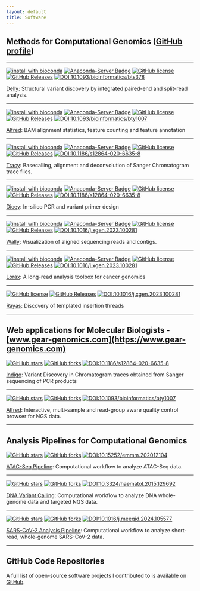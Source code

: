 ```yaml
---
layout: default
title: Software
---
```


## Methods for Computational Genomics ([GitHub profile](https://github.com/tobiasrausch/))

---

[![install with bioconda](https://img.shields.io/badge/install%20with-bioconda-brightgreen.svg?style=flat-square)](http://bioconda.github.io/recipes/delly/README.html)
[![Anaconda-Server Badge](https://anaconda.org/bioconda/delly/badges/downloads.svg)](https://anaconda.org/bioconda/delly)
[![GitHub license](https://img.shields.io/badge/License-BSD%203--Clause-blue.svg)](https://github.com/dellytools/delly/blob/master/LICENSE)
[![GitHub Releases](https://img.shields.io/github/release/dellytools/delly.svg)](https://github.com/dellytools/delly/releases)
[![DOI:10.1093/bioinformatics/bts378](https://zenodo.org/badge/DOI/10.1093/bioinformatics/bts378.svg)](https://doi.org/10.1093/bioinformatics/bts378)

[Delly](https://github.com/dellytools/delly/): Structural variant discovery by integrated paired-end and split-read analysis.

---

[![install with bioconda](https://img.shields.io/badge/install%20with-bioconda-brightgreen.svg?style=flat-square)](http://bioconda.github.io/recipes/alfred/README.html)
[![Anaconda-Server Badge](https://anaconda.org/bioconda/alfred/badges/downloads.svg)](https://anaconda.org/bioconda/alfred)
[![GitHub license](https://img.shields.io/badge/License-BSD%203--Clause-blue.svg)](https://github.com/tobiasrausch/alfred/blob/master/LICENSE)
[![GitHub Releases](https://img.shields.io/github/release/tobiasrausch/alfred.svg)](https://github.com/tobiasrausch/alfred/releases)
[![DOI:10.1093/bioinformatics/bty1007](https://zenodo.org/badge/DOI/10.1093/bioinformatics/bty1007.svg)](https://doi.org/10.1093/bioinformatics/bty1007)

[Alfred](https://github.com/tobiasrausch/alfred/): BAM alignment statistics, feature counting and feature annotation

---

[![install with bioconda](https://img.shields.io/badge/install%20with-bioconda-brightgreen.svg?style=flat-square)](http://bioconda.github.io/recipes/tracy/README.html)
[![Anaconda-Server Badge](https://anaconda.org/bioconda/tracy/badges/downloads.svg)](https://anaconda.org/bioconda/tracy)
[![GitHub license](https://img.shields.io/badge/License-BSD%203--Clause-blue.svg)](https://github.com/gear-genomics/tracy/blob/master/LICENSE)
[![GitHub Releases](https://img.shields.io/github/release/gear-genomics/tracy.svg)](https://github.com/gear-genomics/tracy/releases)
[![DOI:10.1186/s12864-020-6635-8](https://zenodo.org/badge/DOI/10.1186/s12864-020-6635-8.svg)](https://doi.org/10.1186/s12864-020-6635-8)

[Tracy](https://github.com/gear-genomics/tracy/): Basecalling, alignment and deconvolution of Sanger Chromatogram trace files.

---

[![install with bioconda](https://img.shields.io/badge/install%20with-bioconda-brightgreen.svg?style=flat-square)](http://bioconda.github.io/recipes/dicey/README.html)
[![Anaconda-Server Badge](https://anaconda.org/bioconda/dicey/badges/downloads.svg)](https://anaconda.org/bioconda/dicey)
[![GitHub license](https://img.shields.io/badge/License-GPLv3-blue.svg)](https://raw.githubusercontent.com/gear-genomics/dicey/master/LICENSE)
[![GitHub Releases](https://img.shields.io/github/release/gear-genomics/dicey.svg)](https://github.com/gear-genomics/dicey/releases)
[![DOI:10.1186/s12864-020-6635-8](https://zenodo.org/badge/DOI/10.1186/s12864-020-6635-8.svg)](https://doi.org/10.1186/s12864-020-6635-8)

[Dicey](https://github.com/gear-genomics/dicey/): In-silico PCR and variant primer design

---

[![install with bioconda](https://img.shields.io/badge/install%20with-bioconda-brightgreen.svg?style=flat-square)](http://bioconda.github.io/recipes/wally/README.html)
[![Anaconda-Server Badge](https://anaconda.org/bioconda/wally/badges/downloads.svg)](https://anaconda.org/bioconda/wally)
[![GitHub license](https://img.shields.io/badge/License-BSD%203--Clause-blue.svg)](https://github.com/tobiasrausch/wally/blob/master/LICENSE)
[![GitHub Releases](https://img.shields.io/github/release/tobiasrausch/wally.svg)](https://github.com/tobiasrausch/wally/releases)
[![DOI:10.1016/j.xgen.2023.100281](https://zenodo.org/badge/DOI/10.1016/j.xgen.2023.100281.svg)](https://doi.org/10.1016/j.xgen.2023.100281)

[Wally](https://github.com/tobiasrausch/wally/): Visualization of aligned sequencing reads and contigs.

---

[![install with bioconda](https://img.shields.io/badge/install%20with-bioconda-brightgreen.svg?style=flat-square)](http://bioconda.github.io/recipes/lorax/README.html)
[![Anaconda-Server Badge](https://anaconda.org/bioconda/lorax/badges/downloads.svg)](https://anaconda.org/bioconda/lorax)
[![GitHub license](https://img.shields.io/badge/License-BSD%203--Clause-blue.svg)](https://github.com/tobiasrausch/lorax/blob/master/LICENSE)
[![GitHub Releases](https://img.shields.io/github/release/tobiasrausch/lorax.svg)](https://github.com/tobiasrausch/lorax/releases)
[![DOI:10.1016/j.xgen.2023.100281](https://zenodo.org/badge/DOI/10.1016/j.xgen.2023.100281.svg)](https://doi.org/10.1016/j.xgen.2023.100281)

[Lorax](https://github.com/tobiasrausch/lorax/): A long-read analysis toolbox for cancer genomics

---

[![GitHub license](https://img.shields.io/badge/License-BSD%203--Clause-blue.svg)](https://github.com/tobiasrausch/rayas/blob/master/LICENSE)
[![GitHub Releases](https://img.shields.io/github/release/tobiasrausch/lorax.svg)](https://github.com/tobiasrausch/rayas/releases)
[![DOI:10.1016/j.xgen.2023.100281](https://zenodo.org/badge/DOI/10.1016/j.xgen.2023.100281.svg)](https://doi.org/10.1016/j.xgen.2023.100281)

[Rayas](https://github.com/tobiasrausch/rayas/): Discovery of templated insertion threads

---

## Web applications for Molecular Biologists - [www.gear-genomics.com](https://www.gear-genomics.com)

[![GitHub stars](https://img.shields.io/github/stars/gear-genomics/indigo.svg?style=social&label=Star&maxAge=2592000)](https://github.com/gear-genomics/indigo/stargazers/)
[![GitHub forks](https://img.shields.io/github/forks/gear-genomics/indigo.svg?style=social&label=Fork&maxAge=2592000)](https://github.com/gear-genomics/indigo/network/)
[![DOI:10.1186/s12864-020-6635-8](https://zenodo.org/badge/DOI/10.1186/s12864-020-6635-8.svg)](https://doi.org/10.1186/s12864-020-6635-8)

[Indigo](https://www.gear-genomics.com/indigo/): Variant Discovery in Chromatogram traces obtained from Sanger sequencing of PCR products

---

[![GitHub stars](https://img.shields.io/github/stars/tobiasrausch/alfred.svg?style=social&label=Star&maxAge=2592000)](https://github.com/tobiasrausch/alfred/stargazers/)
[![GitHub forks](https://img.shields.io/github/forks/tobiasrausch/alfred.svg?style=social&label=Fork&maxAge=2592000)](https://github.com/tobiasrausch/alfred/network/)
[![DOI:10.1093/bioinformatics/bty1007](https://zenodo.org/badge/DOI/10.1093/bioinformatics/bty1007.svg)](https://doi.org/10.1093/bioinformatics/bty1007)

[Alfred](https://www.gear-genomics.com/alfred/): Interactive, multi-sample and read-group aware quality control browser for NGS data.

---

## Analysis Pipelines for Computational Genomics

[![GitHub stars](https://img.shields.io/github/stars/tobiasrausch/ATACseq.svg?style=social&label=Star&maxAge=2592000)](https://github.com/tobiasrausch/ATACseq/stargazers/)
[![GitHub forks](https://img.shields.io/github/forks/tobiasrausch/ATACseq.svg?style=social&label=Fork&maxAge=2592000)](https://github.com/tobiasrausch/ATACseq/network/)
[![DOI:10.15252/emmm.202012104](https://zenodo.org/badge/DOI/10.15252/emmm.202012104.svg)](https://doi.org/10.15252/emmm.202012104)

[ATAC-Seq Pipeline](https://github.com/tobiasrausch/ATACseq/): Computational workflow to analyze ATAC-Seq data.

---

[![GitHub stars](https://img.shields.io/github/stars/tobiasrausch/nRex.svg?style=social&label=Star&maxAge=2592000)](https://github.com/tobiasrausch/nRex/stargazers/)
[![GitHub forks](https://img.shields.io/github/forks/tobiasrausch/nRex.svg?style=social&label=Fork&maxAge=2592000)](https://github.com/tobiasrausch/nRex/network/)
[![DOI:10.3324/haematol.2015.129692](https://zenodo.org/badge/DOI/10.3324/haematol.2015.129692.svg)](https://doi.org/10.3324/haematol.2015.129692)

[DNA Variant Calling](https://github.com/tobiasrausch/nRex/): Computational workflow to analyze DNA whole-genome data and targeted NGS data.

---

[![GitHub stars](https://img.shields.io/github/stars/tobiasrausch/covid19.svg?style=social&label=Star&maxAge=2592000)](https://github.com/tobiasrausch/covid19/stargazers/)
[![GitHub forks](https://img.shields.io/github/forks/tobiasrausch/covid19.svg?style=social&label=Fork&maxAge=2592000)](https://github.com/tobiasrausch/covid19/network/)
[![DOI:10.1016/j.meegid.2024.105577](https://doi.org/10.1016/j.meegid.2024.105577.svg)](https://doi.org/10.1016/j.meegid.2024.105577)

[SARS-CoV-2 Analysis Pipeline](https://github.com/tobiasrausch/covid19/): Computational workflow to analyze short-read, whole-genome SARS-CoV-2 data.

---

## GitHub Code Repositories

A full list of open-source software projects I contributed to is available on [GitHub](https://github.com/tobiasrausch/).
